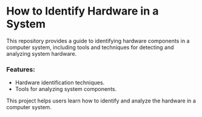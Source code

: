 # How to Identify Hardware in a System

This repository provides a guide to identifying hardware components in a computer system, including tools and techniques for detecting and analyzing system hardware.

### Features:
- Hardware identification techniques.
- Tools for analyzing system components.

This project helps users learn how to identify and analyze the hardware in a computer system.


